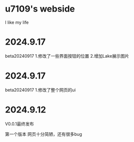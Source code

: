 # u7109's webside
I like my life

# 2024.9.17
beta20240917
1.修改了一些界面按钮的位置
2.增加Lake展示图片

# 2024.9.17
beta20240917
1.修改了整个网页的ui

# 2024.9.12
V0.0.1最终发布

第一个版本
网页十分简陋，还有很多bug